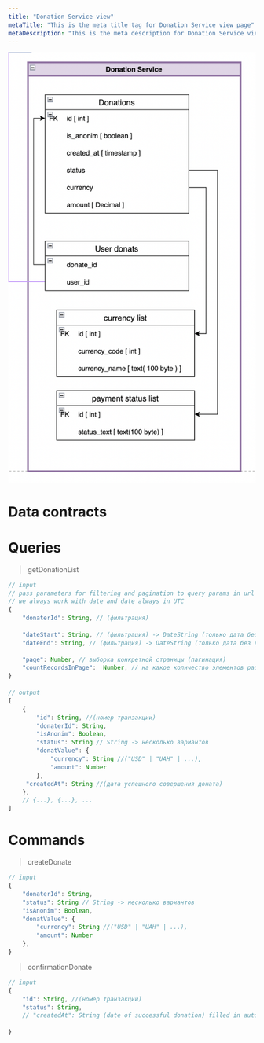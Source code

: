 ```yaml
---
title: "Donation Service view"
metaTitle: "This is the meta title tag for Donation Service view page"
metaDescription: "This is the meta description for Donation Service views page"
---
```



![DonationServiceDB](../../images/DonationServiceDB.png)


# Data contracts

# Queries



> getDonationList

``` javascript
// input
// pass parameters for filtering and pagination to query params in url
// we always work with date and date always in UTC
{
	"donaterId": String, // (фильтрация)

	"dateStart": String, // (фильтрация) -> DateString (только дата без времени)
	"dateEnd": String, // (фильтрация) -> DateString (только дата без времени)

	"page": Number, // выборка конкретной страницы (пагинация)
	"countRecordsInPage":  Number, // на какое количество элементов разбивать страницы (пагинация)
}

// output
[
	{
		"id": String, //(номер транзакции)
		"donaterId": String,
		"isAnonim": Boolean,
		"status": String // String -> несколько вариантов
		"donatValue": {
			"currency": String //("USD" | "UAH" | ...),
			"amount": Number
		},
	 "createdAt": String //(дата успешного совершения доната)
	},
	// {...}, {...}, ...
]


```


# Commands


> createDonate

``` javascript
// input
{
	"donaterId": String,
	"status": String // String -> несколько вариантов
	"isAnonim": Boolean,
	"donatValue": {
		"currency": String //("USD" | "UAH" | ...),
		"amount": Number
	},
}


```


> confirmationDonate

``` javascript
// input
{
	"id": String, //(номер транзакции)
	"status": String,
	// "createdAt": String (date of successful donation) filled in automatically by the database

}


```
